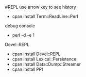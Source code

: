 #REPL
use arrow key to see history

- cpan install Term::ReadLine::Perl

debug console

- perl -d -e 1

Devel::REPL

- cpan install Devel::REPL
- cpan install Lexical::Persistence
- cpan install Data::Dump::Streamer
- cpan install PPI